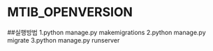 # MTIB_OPENVERSION

##실행방법
1.python manage.py makemigrations
2.python manage.py migrate
3.python manage.py runserver
